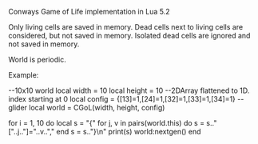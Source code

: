 Conways Game of Life implementation in Lua 5.2

Only living cells are saved in memory.
Dead cells next to living cells are considered, but not saved in memory.
Isolated dead cells are ignored and not saved in memory.

World is periodic.


Example:

--10x10 world
local width = 10
local height = 10
--2DArray flattened to 1D. index starting at 0
local config = {[13]=1,[24]=1,[32]=1,[33]=1,[34]=1} --glider
local world = CGoL(width, height, config)

for i = 1, 10 do
  local s = "{"
  for j, v in pairs(world.this) do
    s = s.."["..j.."]="..v..","
  end
  s = s.."}\n"
  print(s)
  world:nextgen()
end

